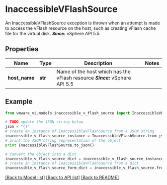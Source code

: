 # InaccessibleVFlashSource

An InaccessibleVFlashSource exception is thrown when an attempt is made to access the vFlash resource on the host, such as creating vFlash cache file for the virtual disk.  ***Since:*** vSphere API 5.5 

## Properties
Name | Type | Description | Notes
------------ | ------------- | ------------- | -------------
**host_name** | **str** | Name of the host which has the vFlash resource  ***Since:*** vSphere API 5.5  | 

## Example

```python
from vmware_vi.models.inaccessible_v_flash_source import InaccessibleVFlashSource

# TODO update the JSON string below
json = "{}"
# create an instance of InaccessibleVFlashSource from a JSON string
inaccessible_v_flash_source_instance = InaccessibleVFlashSource.from_json(json)
# print the JSON string representation of the object
print InaccessibleVFlashSource.to_json()

# convert the object into a dict
inaccessible_v_flash_source_dict = inaccessible_v_flash_source_instance.to_dict()
# create an instance of InaccessibleVFlashSource from a dict
inaccessible_v_flash_source_form_dict = inaccessible_v_flash_source.from_dict(inaccessible_v_flash_source_dict)
```
[[Back to Model list]](../README.md#documentation-for-models) [[Back to API list]](../README.md#documentation-for-api-endpoints) [[Back to README]](../README.md)



